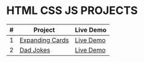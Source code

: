 # HTML CSS JS PROJECTS

| # | Project | Live Demo |
| ---- | ----------- | ----------- |
| 1 | [Expanding Cards](https://github.com/manishtmtmt/HTML_CSS_JS_PROJECTS/tree/master/Expanding%20Cards) | [Live Demo](https://magenta-kitten-dd1d63.netlify.app/) |
| 2 | [Dad Jokes](https://github.com/manishtmtmt/HTML_CSS_JS_PROJECTS/tree/master/Dad%20Jokes) | [Live Demo](https://prismatic-taffy-4c6793.netlify.app/) |

